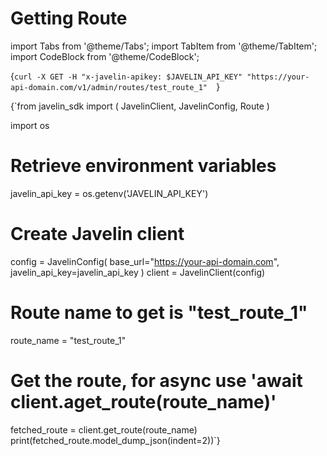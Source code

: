 # Getting Route
import Tabs from '@theme/Tabs';
import TabItem from '@theme/TabItem';
import CodeBlock from '@theme/CodeBlock';

<Tabs>
<TabItem value="shell" label="Using the API:">

<CodeBlock
  language="python">
  {`
curl -X GET -H "x-javelin-apikey: $JAVELIN_API_KEY" "https://your-api-domain.com/v1/admin/routes/test_route_1"  
`}
</CodeBlock>

</TabItem>
<TabItem value="py" label="In Python:">

<CodeBlock
  language="python">
  {`from javelin_sdk import (
    JavelinClient,
    JavelinConfig,
    Route
)

import os

# Retrieve environment variables
javelin_api_key = os.getenv('JAVELIN_API_KEY')
   
# Create Javelin client
config = JavelinConfig(
    base_url="https://your-api-domain.com",
    javelin_api_key=javelin_api_key
)
client = JavelinClient(config)

# Route name to get is "test_route_1"
route_name = "test_route_1"

# Get the route, for async use 'await client.aget_route(route_name)'
fetched_route = client.get_route(route_name)
print(fetched_route.model_dump_json(indent=2))`}
</CodeBlock>


</TabItem>
</Tabs>
